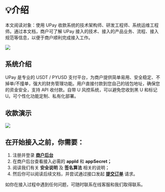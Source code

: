 
# 💡介绍

本文阅读对象：使用 UPay 收款系统的技术架构师、研发工程师、系统运维工程师。通过本文档，商户可了解 UPay 接入的技术、接入的产品业务、流程、接入规范等信息，以便于商户顺利完成接入工作。

![](https://docs.upay.ink/~gitbook/image?url=https%3A%2F%2F4108688087-files.gitbook.io%2F%7E%2Ffiles%2Fv0%2Fb%2Fgitbook-x-prod.appspot.com%2Fo%2Fspaces%252F1pnDJjcXI5yAsWksoEAL%252Fuploads%252FIDVe9w2NP9ID7rRo9EtR%252Fupay.ink.png%3Falt%3Dmedia%26token%3Db9c3b3cc-03d6-4c2c-b04a-37bd09f6697d&width=768&dpr=4&quality=100&sign=f295ee46&sv=2)


## 系统介绍

UPay 是专业的 USDT / PYUSD 支付平台，为商户提供简单易用、安全稳定、不掉单/不撞单，强大的财务管理功能。用户直接付款到您自己的钱包地址，确保您的资金安全，支持 API 收付款。自带 U 风控系统，可以避免您收到黑 U 和标记 U。可个性化功能定制、私有化部署。

## 收款演示


![](https://docs.upay.ink/~gitbook/image?url=https%3A%2F%2F4108688087-files.gitbook.io%2F%7E%2Ffiles%2Fv0%2Fb%2Fgitbook-x-prod.appspot.com%2Fo%2Fspaces%252F1pnDJjcXI5yAsWksoEAL%252Fuploads%252FgETQZukSZdv1tnMf9WK6%252FUPay-d1.gif%3Falt%3Dmedia%26token%3Dbeb8190f-f82e-43f8-8aaa-ae19ee8f96d2&width=768&dpr=4&quality=100&sign=b03b47a8&sv=2)

## 在开始接入之前，你需要：


1. 注册并登录 [**商户后台**](http://upay.ac/index.html#/login)
2. 在商户后台查看接入必需的 **appId** 和 **appSecret；**
3. 阅读我们有关 **安全说明** 及 **签名算法** 相关的说明；
4. 然后你可以阅读后续文档，并尝试通过接口发起 [**提交订单**](order/submit-order) 请求。

如你在接入过程中遇到任何问题，可随时联系在线客服和我们取得联系。